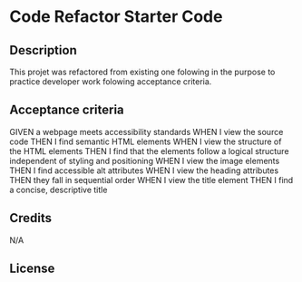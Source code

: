 # Code Refactor Starter Code

## Description

This projet was refactored from existing one folowing in the purpose to  practice developer work folowing acceptance criteria.

## Acceptance criteria
GIVEN a webpage meets accessibility standards
WHEN I view the source code
THEN I find semantic HTML elements
WHEN I view the structure of the HTML elements
THEN I find that the elements follow a logical structure independent of styling and positioning
WHEN I view the image elements
THEN I find accessible alt attributes
WHEN I view the heading attributes
THEN they fall in sequential order
WHEN I view the title element
THEN I find a concise, descriptive title

## Credits

N/A

## License